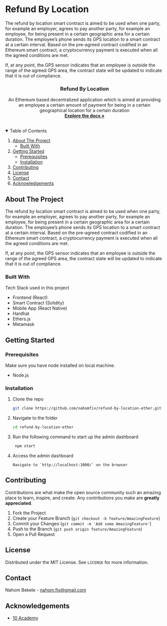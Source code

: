 # Refund By Location

The refund by location smart contract is aimed to be used when one party, for example an employer, agrees to pay another party, for example an employee, for being present in a certain geographic area for a certain duration. The employee’s phone sends its GPS location to a smart contract at a certain interval. Based on the pre-agreed contract codified in an Ethereum smart contract, a cryptocurrency payment is executed when all the agreed conditions are met.

If, at any point, the GPS sensor indicates that an employee is outside the range of the agreed GPS area, the contract state will be updated to indicate that it is out of compliance.

<p align="center">
  <h3 align="center">Refund By Location</h3>

  <p align="center">
    An Ethereum based decentralized application which is aimed at providing an employee a certain amount of payment for being in a certain geographical location for a certain duration
    <br />
    <a href="#about-the-project"><strong>Explore the docs »</strong></a>
    <br />
    <br />
  </p>
</p>

<!-- TABLE OF CONTENTS -->
<details open="open">
  <summary>Table of Contents</summary>
  <ol>
    <li>
      <a href="#about-the-project">About The Project</a>
      <ul>
        <li><a href="#built-with">Built With</a></li>
      </ul>
    </li>
    <li>
      <a href="#getting-started">Getting Started</a>
      <ul>
        <li><a href="#prerequisites">Prerequisites</a></li>
        <li><a href="#installation">Installation</a></li>
      </ul>
    </li>
    <li><a href="#contributing">Contributing</a></li>
    <li><a href="#license">License</a></li>
    <li><a href="#contact">Contact</a></li>
    <li><a href="#acknowledgements">Acknowledgements</a></li>
  </ol>
</details>

<!-- ABOUT THE PROJECT -->

## About The Project

The refund by location smart contract is aimed to be used when one party, for example an employer, agrees to pay another party, for example an employee, for being present in a certain geographic area for a certain duration. The employee’s phone sends its GPS location to a smart contract at a certain interval. Based on the pre-agreed contract codified in an Ethereum smart contract, a cryptocurrency payment is executed when all the agreed conditions are met.

If, at any point, the GPS sensor indicates that an employee is outside the range of the agreed GPS area, the contract state will be updated to indicate that it is out of compliance.

### Built With

Tech Stack used in this project

-   Frontend (React)
-   Smart Contract (Solidity)
-   Mobile App (React Native)
-   Hardhat
-   Ethers.js
-   Metamask

<!-- GETTING STARTED -->

## Getting Started

### Prerequisites

Make sure you have node installed on local machine.

-   Node.js

### Installation

1. Clone the repo
    ```sh
    git clone https://github.com/nahomfix/refund-by-location-ether.git
    ```
2. Navigate to the folder

    ```sh
    cd refund-by-location-ether
    ```

3. Run the following command to start up the admin dashboard

    ```sh
     npm start
    ```

4. Access the admin dashboard
    ```JS
    Navigate to `http://localhost:3000/` on the browser
    ```

<!-- CONTRIBUTING -->

## Contributing

Contributions are what make the open source community such an amazing place to learn, inspire, and create. Any contributions you make are **greatly appreciated**.

1. Fork the Project
2. Create your Feature Branch (`git checkout -b feature/AmazingFeature`)
3. Commit your Changes (`git commit -m 'Add some AmazingFeature'`)
4. Push to the Branch (`git push origin feature/AmazingFeature`)
5. Open a Pull Request

<!-- LICENSE -->

## License

Distributed under the MIT License. See `LICENSE` for more information.

<!-- CONTACT -->

## Contact

Nahom Bekele - nahom.fix@gmail.com

<!-- ACKNOWLEDGEMENTS -->

## Acknowledgements

-   [10 Academy](https://www.10academy.org/)
